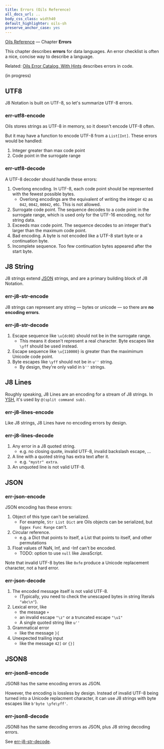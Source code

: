 ```yaml
---
title: Errors (Oils Reference)
all_docs_url: ..
body_css_class: width40
default_highlighter: oils-sh
preserve_anchor_case: yes
---
```


<div class="doc-ref-header">

[Oils Reference](index.html) &mdash;
Chapter **Errors**

</div>

This chapter describes **errors** for data languages.  An error checklist is
often a nice, concise way to describe a language.

Related: [Oils Error Catalog, With Hints](../error-catalog.html) describes
errors in code.

<span class="in-progress">(in progress)</span>

<div id="toc">
</div>

## UTF8

J8 Notation is built on UTF-8, so let's summarize UTF-8 errors.

### err-utf8-encode

Oils stores strings as UTF-8 in memory, so it doesn't encode UTF-8 often.

But it may have a function to encode UTF-8 from a `List[Int]`.  These errors
would be handled:

1. Integer greater than max code point
1. Code point in the surrogate range

### err-utf8-decode

A UTF-8 decoder should handle these errors:

1. Overlong encoding.  In UTF-8, each code point should be represented with the
   fewest possible bytes. 
   - Overlong encodings are the equivalent of writing the integer `42` as
     `042`, `0042`, `00042`, etc.  This is not allowed.
1. Surrogate code point.  The sequence decodes to a code point in the surrogate
   range, which is used only for the UTF-16 encoding, not for string data.
1. Exceeds max code point.  The sequence decodes to an integer that's larger
   than the maximum code point.
1. Bad encoding.  A byte is not encoded like a UTF-8 start byte or a
   continuation byte.
1. Incomplete sequence.  Too few continuation bytes appeared after the start
   byte.

## J8 String

J8 strings extend [JSON]($xref) strings, and are a primary building block of J8
Notation.

### err-j8-str-encode

J8 strings can represent any string &mdash; bytes or unicode &mdash; so there
are **no encoding errors**.

### err-j8-str-decode

1. Escape sequence like `\u{dc00}` should not be in the surrogate range.
   - This means it doesn't represent a real character.  Byte escapes like
     `\yff` should be used instead.
1. Escape sequence like `\u{110000}` is greater than the maximimum Unicode code
   point.
1. Byte escapes like `\yff` should not be in `u''` string.
   - By design, they're only valid in `b''` strings.

## J8 Lines

Roughly speaking, J8 Lines are an encoding for a stream of J8 strings.  In
[YSH]($xref), it's used by `@(split command sub)`.

### err-j8-lines-encode

Like J8 strings, J8 Lines have no encoding errors by design.

### err-j8-lines-decode

1. Any error in a J8 quoted string.
   -  e.g. no closing quote, invalid UTF-8, invalid backslash escape, ...
1. A line with a quoted string has extra text after it.
   - e.g. `"mystr" extra`.
1. An unquoted line is not valid UTF-8.

## JSON

### err-json-encode

JSON encoding has these errors:

1. Object of this type can't be serialized.
   - For example, `Str List Dict` are Oils objects can be serialized, but
     `Eggex Func Range` can't.
1. Circular reference.
   - e.g. a Dict that points to itself, a List that points to itself, and other
     permutations
1. Float values of NaN, Inf, and -Inf can't be encoded.
   - TODO: option to use `null` like JavaScript.

Note that invalid UTF-8 bytes like `0xfe` produce a Unicode replacement
character, not a hard error.

### err-json-decode

1. The encoded message itself is not valid UTF-8.
   - (Typically, you need to check the unescaped bytes in string literals
     `"abc\n"`).
1. Lexical error, like
   - the message `+`
   - an invalid escape `"\z"` or a truncated escape `"\u1"`
   - A single quoted string like `u''`
1. Grammatical error
   - like the message `}{`
1. Unexpected trailing input
   - like the message `42]` or `{}]`

## JSON8

### err-json8-encode

JSON8 has the same encoding errors as JSON.

However, the encoding is lossless by design.  Instead of invalid UTF-8 being
turned into a Unicode replacment character, it can use J8 strings with byte
escapes like `b'byte \yfe\yff'`.

### err-json8-decode

JSON8 has the same decoding errors as JSON, plus J8 string decoding errors.

See [err-j8-str-decode](#err-j8-str-decode).

<!--

## Packle

TODO: Not implemented!

### err-packle-encode

Packle has no encoding errors!

1. TODO: Unserializable `Eggex Func Range` can be turned into "wire Tuple"
   `(type_name: Str, heap_id: Int)`.
   - When you read a packle into Python, you'll get a tuple.
   - When you read a packle back into YSH, you'll get a `value.Tombstone`?
1. Circular references are allowed.  Packle data expresses a **graph**, not a
   tree.
1. Float values NaN, Inf, and -Inf use their binary representations.
1. Both Unicode and binary data are allowed.

### err-packle-decode

TODO

-->


